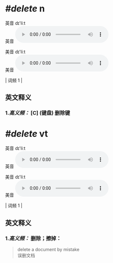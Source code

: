 # ***\#delete*** n
英音 dɪ'liːt  
英音
<audio src="./media/delete-B.aac" controls="controls"></audio>

美音 dɪ'liːt  
美音
<audio src="./media/delete .aac" controls="controls"></audio>



| 词频 1 |  

英文释义
---
### 1.*高义频：* **[C] (键盘) 删除键**  


# ***\#delete*** vt
英音 dɪ'liːt  
英音
<audio src="./media/delete-B.aac" controls="controls"></audio>

美音 dɪ'liːt  
美音
<audio src="./media/delete .aac" controls="controls"></audio>



| 词频 1 |  

英文释义
---
### 1.*高义频：* **删除；擦掉：**  

 > delete a document by mistake   
 > 误删文档    


